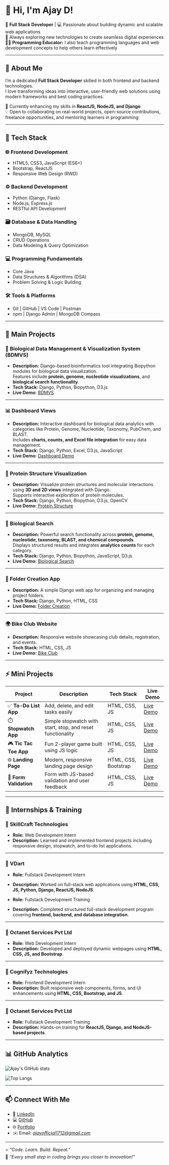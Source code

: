 # 👋 Hi, I'm Ajay D!

🚀 **Full Stack Developer** | 💻 Passionate about building dynamic and scalable web applications  
🌱 Always exploring new technologies to create seamless digital experiences  
👨‍🏫 **Programming Educator:** I also teach programming languages and web development concepts to help others learn effectively  

---

## 🧠 About Me

I’m a dedicated **Full Stack Developer** skilled in both frontend and backend technologies.  
I love transforming ideas into interactive, user-friendly web solutions using modern frameworks and best coding practices.  

🎯 Currently enhancing my skills in **ReactJS, NodeJS, and Django**  
💡 Open to collaborating on real-world projects, open-source contributions, freelance opportunities, and mentoring learners in programming  

---

## 🧩 Tech Stack

### 🌐 Frontend Development
- HTML5, CSS3, JavaScript (ES6+)
- Bootstrap, ReactJS
- Responsive Web Design (RWD)

### ⚙️ Backend Development
- Python (Django, Flask)
- Node.js, Express.js
- RESTful API Development

### 🗃️ Database & Data Handling
- MongoDB, MySQL
- CRUD Operations
- Data Modeling & Query Optimization

### 💻 Programming Fundamentals
- Core Java
- Data Structures & Algorithms (DSA)
- Problem Solving & Logic Building

### 🛠️ Tools & Platforms
- Git | GitHub | VS Code | Postman
- npm | Django Admin | MongoDB Compass

---

## 🚀 Main Projects

### 🧬 Biological Data Management & Visualization System (BDMVS)
- **Description:** Django-based bioinformatics tool integrating Biopython modules for biological data visualization.  
  Features include **protein, genome, nucleotide visualizations**, and **biological search functionality**.  
- **Tech Stack:** Django, Python, Biopython, D3.js  
- **Live Demo:** [BDMVS](https://bdmvs-project.onrender.com)

---

### 📊 Dashboard Views
- **Description:** Interactive dashboard for biological data analytics with categories like Protein, Genome, Nucleotide, Taxonomy, PubChem, and BLAST.  
  Includes **charts, counts, and Excel file integration** for easy data management.  
- **Tech Stack:** Django, Python, Excel, D3.js, JavaScript  
- **Live Demo:** [Dashboard Demo](https://dashboard-views.onrender.com) 

---

### 🧪 Protein Structure Visualization
- **Description:** Visualize protein structures and molecular interactions using **3D and 2D views** integrated with Django.  
  Supports interactive exploration of protein molecules.  
- **Tech Stack:** Django, Python, Biopython, D3.js, OpenCV  
- **Live Demo:** [Protein Structure](https://protein-structure-ed6l.onrender.com/) 

---

### 🔎 Biological Search
- **Description:** Powerful search functionality across **protein, genome, nucleotide, taxonomy, BLAST, and chemical compounds**.  
  Displays structured results and integrates **analytics counts** for each category.  
- **Tech Stack:** Django, Python, Biopython, JavaScript, D3.js  
- **Live Demo:** [Biological Search](https://biological-search.onrender.com) 

---

### 🧾 Folder Creation App
- **Description:** A simple Django web app for organizing and managing project folders.  
- **Tech Stack:** Django, Python, HTML, CSS  
- **Live Demo:** [Folder Creation](https://folder-project.onrender.com) 

---

### 🌍 Bike Club Website
- **Description:** Responsive website showcasing club details, registration, and events.  
- **Tech Stack:** HTML, CSS, JS  
- **Live Demo:** [Bike Club](https://ajayd17.github.io/ComponentBasedStyling/)

---

## ⚡ Mini Projects

| Project | Description | Tech Stack | Live Demo |
|----------|--------------|-------------|------------|
| ✅ **To-Do List App** | Add, delete, and edit tasks easily | HTML, CSS, JS | [Live Demo](https://ajayd17.github.io/SCT_WD_4/) |
| ⏱️ **Stopwatch App** | Simple stopwatch with start, stop, and reset functionality | HTML, CSS, JS | [Live Demo](https://ajayd17.github.io/SCT_WD_2/) |
| 🎮 **Tic Tac Toe App** | Fun 2-player game built using JS logic | HTML, CSS, JS | [Live Demo](https://ajayd17.github.io/SCT_WD_3/) |
| 🌐 **Landing Page** | Modern, responsive landing page design | HTML, CSS, Bootstrap | [Live Demo](https://ajayd17.github.io/SCT_WD_1.github.io/) |
| 🧩 **Form Validation** | Form with JS-based validation and user feedback | HTML, CSS, JS | [Live Demo](https://ajayd17.github.io/Form-Validation/) |

---

## 💼 Internships & Training

### 🏢 SkillCraft Technologies
- **Role:** Web Development Intern  
- **Description:** Learned and implemented frontend projects including responsive design, stopwatch, and to-do list applications.  

---

### 🏢 VDart
- **Role:** Fullstack Development Intern  
- **Description:** Worked on full-stack web applications using **HTML, CSS, JS, Python, Django, ReactJS, NodeJS**.  

- **Role:** Fullstack Development Training  
- **Description:** Completed structured full-stack development program covering **frontend, backend, and database integration**.

---

### 🏢 Octanet Services Pvt Ltd
- **Role:** Web Development Intern  
- **Description:** Developed and deployed dynamic webpages using **HTML, CSS, JS, and Bootstrap**.  

---

### 🏢 Cognifyz Technologies
- **Role:** Frontend Development Intern  
- **Description:** Built responsive web components, forms, and UI enhancements using **HTML, CSS, Bootstrap, and JS**.  

---

### 🏢 Octanet Services Pvt Ltd
- **Role:** Fullstack Development Training  
- **Description:** Hands-on training for **ReactJS, Django, and NodeJS-based projects**. 

---

## 📊 GitHub Analytics

![Ajay's GitHub stats](https://github-readme-stats.vercel.app/api?username=AjayD17&show_icons=true&theme=tokyonight)

![Top Langs](https://github-readme-stats.vercel.app/api/top-langs/?username=AjayD17&layout=compact&theme=tokyonight)

---

## 📫 Connect With Me

- 💼 [LinkedIn](https://www.linkedin.com/in/ajayd1712/)
- 💻 [GitHub](https://github.com/AjayD17)
- 🌐 [Portfolio](https://ajayd17.github.io/Portfolio/)
- ✉️ Email: *ajayofficial1712@gmail.com*

---

⭐ *"Code. Learn. Build. Repeat."*  
💬 *“Every small step in coding brings you closer to innovation!”*
